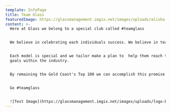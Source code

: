 ```yaml
---
template: InfoPage
title: Team Glass
featuredImage: https://glassmanagement.imgix.net/images/uploads/alisha.jpg
content: >-
  Here at Glass we belong to a special club called #teamglass


  We believe in celebrating each individuals success. We believe in team unity.


  Each model is special and we tailor make a plan to  help them reach their
  goals within the industry.


  By remaining the Gold Coast's Top 100 we can accomplish this promise.


  Go #teamglass


  ![Test Image](https://glassmanagement.imgix.net/images/uploads/logo-black.svg)
---
```

